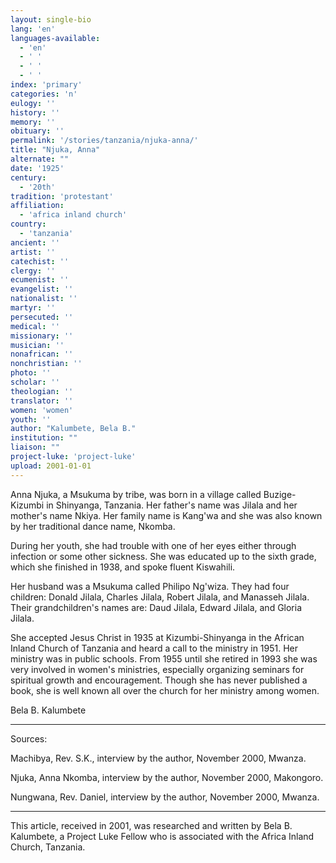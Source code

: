 ```yaml
---
layout: single-bio
lang: 'en'
languages-available:
  - 'en'
  - ' '
  - ' '
  - ' '
index: 'primary'
categories: 'n'
eulogy: ''
history: ''
memory: ''
obituary: ''
permalink: '/stories/tanzania/njuka-anna/'
title: "Njuka, Anna"
alternate: ""
date: '1925'
century:
  - '20th'
tradition: 'protestant'
affiliation:
  - 'africa inland church'
country:
  - 'tanzania'
ancient: ''
artist: ''
catechist: ''
clergy: ''
ecumenist: ''
evangelist: ''
nationalist: ''
martyr: ''
persecuted: ''
medical: ''
missionary: ''
musician: ''
nonafrican: ''
nonchristian: ''
photo: ''
scholar: ''
theologian: ''
translator: ''
women: 'women'
youth: ''
author: "Kalumbete, Bela B."
institution: ""
liaison: ""
project-luke: 'project-luke'
upload: 2001-01-01
---
```




Anna Njuka, a Msukuma by tribe, was born in a village called Buzige-Kizumbi in Shinyanga, Tanzania.   Her father's name was Jilala and her mother's name Nkiya. Her family name is Kang'wa and she was also known by her traditional dance name, Nkomba.

During her youth, she had trouble with one of her eyes either through infection or some other sickness.  She was educated up to the sixth grade, which she finished in 1938, and spoke fluent Kiswahili.

Her husband was a Msukuma called Philipo Ng'wiza.  They had four children:  Donald Jilala, Charles Jilala, Robert Jilala, and Manasseh Jilala.  Their grandchildren's names are: Daud Jilala, Edward Jilala, and Gloria Jilala.

She accepted Jesus Christ in 1935 at Kizumbi-Shinyanga in the African Inland Church of Tanzania and heard a call to the ministry in 1951.  Her ministry was in public schools.  From 1955 until she retired in 1993 she was very involved in women's ministries, especially organizing seminars for spiritual growth and encouragement.  Though she has never published a book, she is well known all over the church for her ministry among women.

Bela B. Kalumbete

---

Sources:

Machibya, Rev. S.K., interview by the author, November 2000, Mwanza.

Njuka, Anna Nkomba, interview by the author, November 2000, Makongoro.

Nungwana, Rev. Daniel, interview by the author, November 2000, Mwanza.

---

This article, received in 2001, was researched and written by Bela B. Kalumbete, a Project Luke Fellow who is associated with the Africa Inland Church, Tanzania.
